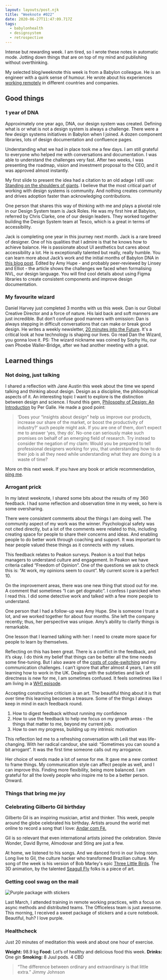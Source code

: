 ```yaml
---
layout: layouts/post.njk
title: "Weeknote #022"
date: 2020-06-27T11:47:09.717Z
tags:
  - babylonhealth
  - designsystem
  - retrospective
---
```

Intense but rewarding week. I am tired, so I wrote these notes in automatic mode. Jotting down things that are on top of my mind and publishing without overthinking. 

My selected blog/weeknote this week is from a Babylon colleague. He is an engineer with a quirk sense of humour. He wrote about his experiences [working remotely](https://www.mrlee.dev/personal/on-working-remotely/) in different countries and companies.

## Good things

### 1 year of DNA

Approximately one year ago, DNA, our design system was created. Defining what is or what is not a design system is always a challenge. There were a few design systems initiatives in Babylon when I joined. A dozen component libraries, lots of design documentation and confluence pages.

Understanding what we had in place took me a few days. I am still grateful to everyone who helped me with conversations and documentation. I was able to understand the challenges very fast. After two weeks, I was presenting the roadmap, vision and investment proposal to the CEO, and it was approved almost instantly.

My first slide to present the idea had a citation to an old adage I still use: [Standing on the shoulders of giants](https://en.wikipedia.org/wiki/Standing_on_the_shoulders_of_giants). I believe that the most critical part of working with design systems is community. And nothing creates community and drives adoption faster than acknowledging contributions.

One person that shares this way of thinking with me and plays a pivotal role in our Design System team is Jack Roles. He was my first hire at Babylon, referred by Chris Clarke, one of our design leaders. They worked together building the Design System team at Tesco, which is a great in terms of accessibility. 

Jack is completing one year in this journey next month. Jack is a rare breed of designer. One of his qualities that I admire is that he knows how to achieve balance. He is passionate about UI aesthetics but cares about accessibility a lot. He is exceptionally talented but really, really humble. You can learn more about Jack’s work and the initial months of Babylon DNA in [this blog post](https://jackroles.co.uk/babylon-dna-the-journey-from-sketch-to-figma). Edited by Amy Hupe - and probably peer-reviewed by Linsey and Elliot - the article shows the challenges we faced when formalising NVL, our design language. You will find cool details about using Figma libraries to create consistent components and improve design documentation. 

### My favourite wizard

Daniel Harvey just completed 3 months with us this week. Dan is our Global Creative Director and a force of nature. His laid back and soft manners are just incredible. But don’t confuse good manners with omission: Dan is always stepping in difficult conversations that can make or break good design. He writes a weekly newsletter, [20 minutes into the Future](https://20minutesintothefuture.substack.com/). It's a critical look at how technology is shaping our lives. Go read Dan the Wizard, you gonna love it. PS: The wizard nickname was coined by Sophy Hu, our own Phoebe Waller-Bridge, after we had another meeting with a goat.

## Learned things

### Not doing, just talking

I shared a reflection with Jane Austin this week about the time we spend talking and thinking about design. Design as a discipline, the philosophical aspects of it. An interesting topic I want to explore is the distinction between design and science. I found this gem, [Philosophy of Design: An Introduction](https://kadk.dk/cephad-centre-philosophy-design/philosophy-design-introduction) by Per Galle.  He made a good point:

> ‘Does your “insights about design” help us improve our products, increase our share of the market, or boost the productivity of industry?’ such people might ask. If you are one of them, don’t expect me to answer ‘yes, they do’. No-one can seriously make such promises on behalf of an emerging field of research. 
> Try instead to consider the negation of my claim: Would you be prepared to tell professional designers working for you, that understanding how to do their job is all they need while understanding what they are doing is a waste of time?

More on this next week. If you have any book or article recommendation, [ping me](https://danielsouza.org/contact/).

### Arrogant prick

In my latest weeknote, I shared some bits about the results of my 360 feedback. I had some reflection and observation time in my week, so here is some oversharing.

There were consistent comments about the things I am doing well. The community aspect of my work was the winner. Psychological safety was not cited directly, but a lot of the comments were related to this, including creating space for people to share their concerns and ideas. And enabling people to do better work through coaching and support. It was important to hear people valued these things as it connects with my values.

This feedback relates to Peakon surveys. Peakon is a tool that helps managers to understand culture and engagement. In Peakon we have criteria called “Freedom of Opinion”. One of the questions we ask to check this is: “At work, my opinions seem to count”. My current score is a perfect 10.

On the improvement areas, there was one new thing that stood out for me. A comment that sometimes “I can get dogmatic”. I confess I panicked when I read this. I did some detective work and talked with a few more people to understand.

One person that I had a follow-up was Amy Hupe. She is someone I trust a lot, and we worked together for about four months. She left the company recently; thus, her perspective was unique. Amy’s ability to clarify things is remarkable.

One lesson that I learned talking with her: I need to create more space for people to learn by themselves. 

Reflecting on this has been great. There is a conflict in the feedback, and it’s okay. I do think my belief that things can be better all the time needs some fine-tuning. But I also aware of the [costs of code-switching](https://hbr.org/2019/11/the-costs-of-codeswitching) and my communication challenges. I can’t ignore that after almost 4 years, I am still learning how to work in the UK. Dealing with the subtleties and lack of directness is new for me, I am sometimes confused. It feels sometimes like I am living in a [WH1 episode](https://www.bbc.co.uk/programmes/b03yv1mv).

Accepting constructive criticism is an art. The beautiful thing about it is that over time this learning becomes a treasure. Some of the things I always keep in mind in each feedback round.

1. How to digest feedback without running my confidence
2. How to use the feedback to help me focus on my growth areas - the things that matter to me, beyond my current job.
3. How to own my progress, building up my intrinsic motivation

This reflection led me to a refreshing conversation with Leili that was life-changing. With her radical candour, she said: “Sometimes you can sound a bit arrogant”. It was the first time someone calls out my arrogance. 

Her choice of words made a lot of sense for me. It gave me a new context to frame things. My communication style can affect people as well, and I can improve this. Finding more flexibility, being more balanced. I am grateful for all the lovely people who inspire me to be a better person. Onward.

### Things that bring me joy

### Celebrating Gilberto Gil birthday

Gilberto Gil is an inspiring musician, artist and thinker. This week, people around the globe celebrated his birthday. Artists around the world met online to record a song that I love: [Andar com Fé.](https://www.youtube.com/watch?v=DK06zbkZ18w)

Gil is so relevant that even international artists joined the celebration. Stevie Wonder, David Byrne, Almodovar and Sting are just a few.

At home, we listened to his songs. And we danced forró in our living room. Long live to Gil, the culture hacker who transformed Brazilian culture. My song of the week is his version of Bob Marley's epic [Three Little Birds](https://www.youtube.com/watch?v=Xv7AUpHt70o). The 3D animation, by the talented [Seagull Fly](https://vimeo.com/46048046) folks is a piece of art. 

### Getting cool swag on the mail

![Purple package with stickers ](/images/officeless_stickers.jpg "Purple package with stickers ")

Last March, I attended training in remote working practices, with a focus on async methods and distributed teams. The Officeless team is just awesome. This morning, I received a sweet package of stickers and a cure notebook. Beautiful, huh? I love purple.

### Healthcheck

Just 20 minutes of meditation this week and about one hour of exercise.

**Weight:** 98.9 kg
**Food:** Lot’s of healthy and delicious food this week.
**Drinks:** One gin
**Smoking:** 8 Juul pods. 4 CBD

> “The difference between ordinary and extraordinary is that little extra.” Jimmy Johnson

